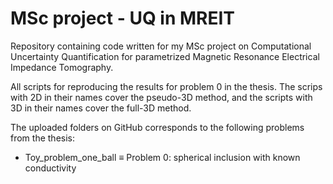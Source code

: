 # MSc project - UQ in MREIT
Repository containing code written for my MSc project on Computational Uncertainty Quantification for parametrized Magnetic Resonance Electrical Impedance Tomography.

All scripts for reproducing the results for problem 0 in the thesis. The scrips with 2D in their names cover the pseudo-3D method, and the scripts with 3D in their names cover the full-3D method.

The uploaded folders on GitHub corresponds to the following problems from the thesis:
- Toy_problem_one_ball   $\equiv$   Problem 0: spherical inclusion with known conductivity
